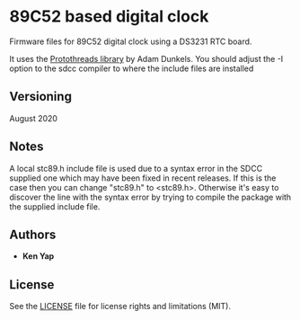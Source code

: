 # 89C52 based digital clock

Firmware files for 89C52 digital clock using a DS3231 RTC board.

It uses the [Protothreads library](http://dunkels.com/adam/pt/) by Adam Dunkels. You should adjust the -I option to the sdcc compiler to where the include files are installed

## Versioning

August 2020

## Notes

A local stc89.h include file is used due to a syntax error in the SDCC supplied one which may have been fixed in recent releases. If this is the case then you can change "stc89.h" to <stc89.h>. Otherwise it's easy to discover the line with the syntax error by trying to compile the package with the supplied include file.

## Authors

* **Ken Yap**

## License

See the [LICENSE](LICENSE.md) file for license rights and limitations (MIT).
